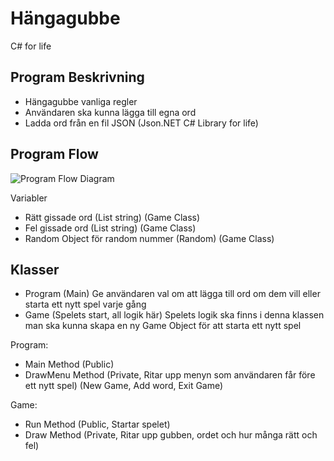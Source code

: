 ﻿# Hängagubbe

C# for life

## Program Beskrivning

- Hängagubbe vanliga regler
- Användaren ska kunna lägga till egna ord
- Ladda ord från en fil JSON (Json.NET C# Library for life) 

## Program Flow

![Program Flow Diagram](Diagram.png) 

Variabler
  - Rätt gissade ord (List string) (Game Class)
  - Fel gissade ord (List string) (Game Class)
  - Random Object för random nummer (Random) (Game Class)

## Klasser

- Program (Main) Ge användaren val om att lägga till ord om dem vill eller starta ett nytt spel varje gång
- Game (Spelets start, all logik här) Spelets logik ska finns i denna klassen man ska kunna skapa en ny Game Object för att starta ett nytt spel


Program:
 - Main Method (Public)
 - DrawMenu Method (Private, Ritar upp menyn som användaren får före ett nytt spel) (New Game, Add word, Exit Game) 

Game: 
 - Run Method (Public, Startar spelet)
 - Draw Method (Private, Ritar upp gubben, ordet och hur många rätt och fel)